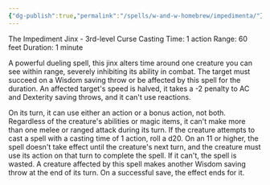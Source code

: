 ```yaml
---
{"dg-publish":true,"permalink":"/spells/w-and-w-homebrew/impedimenta/"}
---
```


The Impediment Jinx - 3rd-level Curse 
Casting Time: 1 action 
Range: 60 feet 
Duration: 1 minute 

A powerful dueling spell, this jinx alters time around one creature you can see within range, severely inhibiting its ability in combat. The target must succeed on a Wisdom saving throw or be affected by this spell for the duration. An affected target's speed is halved, it takes a -2 penalty to AC and Dexterity saving throws, and it can't use reactions. 

On its turn, it can use either an action or a bonus action, not both. Regardless of the creature's abilities or magic items, it can't make more than one melee or ranged attack during its turn. If the creature attempts to cast a spell with a casting time of 1 action, roll a d20. On an 11 or higher, the spell doesn't take effect until the creature's next turn, and the creature must use its action on that turn to complete the spell. If it can't, the spell is wasted. A creature affected by this spell makes another Wisdom saving throw at the end of its turn. On a successful save, the effect ends for it.